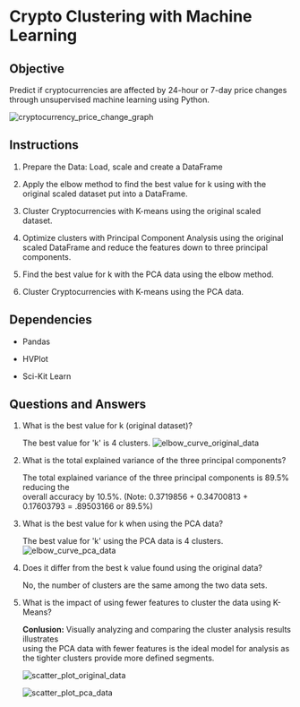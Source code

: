 # Crypto Clustering with Machine Learning

## Objective 

Predict if cryptocurrencies are affected by 24-hour or 7-day price changes through unsupervised machine learning using Python.

![cryptocurrency_price_change_graph](https://github.com/kgregart/CryptoClustering/assets/153472472/fb900b58-26e9-4525-bc46-c3787ba6d145)


## Instructions

1. Prepare the Data:  Load, scale and create a DataFrame

2. Apply the elbow method to find the best value for k using with the original scaled dataset put into a DataFrame.

3. Cluster Cryptocurrencies with K-means using the original scaled dataset.

4. Optimize clusters with Principal Component Analysis using the original scaled DataFrame and reduce the features down to three principal components.

5. Find the best value for k with the PCA data using the elbow method.

6. Cluster Cryptocurrencies with K-means using the PCA data.


## Dependencies 

+ Pandas

+ HVPlot

+ Sci-Kit Learn 


## Questions and Answers

1. What is the best value for k (original dataset)?

   The best value for 'k' is 4 clusters.
   ![elbow_curve_original_data](https://github.com/kgregart/CryptoClustering/assets/153472472/963d9e4d-7a95-4d7f-a4de-4c155ff9ec68)

3. What is the total explained variance of the three principal components?

   The total explained variance of the three principal components is 89.5% reducing the     
   overall accuracy by 10.5%.
   (Note: 0.3719856 + 0.34700813 + 0.17603793 = .89503166 or 89.5%)
   
5. What is the best value for k when using the PCA data?

   The best value for 'k' using the PCA data is 4 clusters.
   ![elbow_curve_pca_data](https://github.com/kgregart/CryptoClustering/assets/153472472/428111b9-4d69-4572-95f4-d664a4415a7d)

7. Does it differ from the best k value found using the original data?

   No, the number of clusters are the same among the two data sets.
   
9. What is the impact of using fewer features to cluster the data using K-Means?

   **Conlusion:**
   Visually analyzing and comparing the cluster analysis results illustrates   
   using the PCA data with fewer features is the ideal model for analysis as the tighter 
   clusters provide more defined segments.

   ![scatter_plot_original_data](https://github.com/kgregart/CryptoClustering/assets/153472472/59e3e105-aebb-4db3-9f20-abe6184eee15)

   ![scatter_plot_pca_data](https://github.com/kgregart/CryptoClustering/assets/153472472/993717db-d636-49fd-a72d-2a41e57e68a8)


